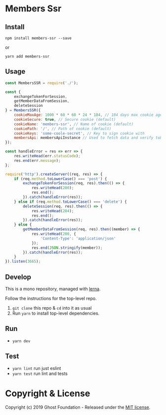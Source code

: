 # Members Ssr

## Install

`npm install members-ssr --save`

or

`yarn add members-ssr`


## Usage

```js
const MembersSSR = require('./');

const {
    exchangeTokenForSession,
    getMemberDataFromSession,
    deleteSession
} = MembersSSR({
    cookieMaxAge: 1000 * 60 * 60 * 24 * 184, // 184 days max cookie age (default)
    cookieSecure: true, // Secure cookie (default)
    cookieName: 'members-ssr', // Name of cookie (default)
    cookiePath: '/', // Path of cookie (default)
    cookieKeys: 'some-coole-secret', // Key to sign cookie with
    membersApi: membersApiInstance // Used to fetch data and verify tokens
});

const handleError = res => err => {
    res.writeHead(err.statusCode);
    res.end(err.message);
};

require('http').createServer((req, res) => {
    if (req.method.toLowerCase() === 'post') {
        exchangeTokenForSession(req, res).then(() => {
            res.writeHead(200);
            res.end();
        }).catch(handleError(res));
    } else if (req.method.toLowerCase() === 'delete') {
        deleteSession(req, res).then(() => {
            res.writeHead(204);
            res.end();
        }).catch(handleError(res));
    } else {
        getMemberDataFromSession(req, res).then((member) => {
            res.writeHead(200, {
                'Content-Type': 'application/json'
            });
            res.end(JSON.stringify(member));
        }).catch(handleError(res));
    }
}).listen(3665);
```


## Develop

This is a mono repository, managed with [lerna](https://lernajs.io/).

Follow the instructions for the top-level repo.
1. `git clone` this repo & `cd` into it as usual
2. Run `yarn` to install top-level dependencies.


## Run

- `yarn dev`


## Test

- `yarn lint` run just eslint
- `yarn test` run lint and tests




# Copyright & License

Copyright (c) 2019 Ghost Foundation - Released under the [MIT license](LICENSE).
